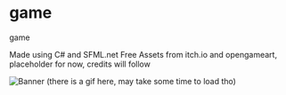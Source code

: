 # game
game

Made using C# and SFML.net
Free Assets from itch.io and opengameart, placeholder for now, credits will follow

![Banner](https://github.com/realTobby/game/blob/main/screenshots/6.gif)
(there is a gif here, may take some time to load tho)
